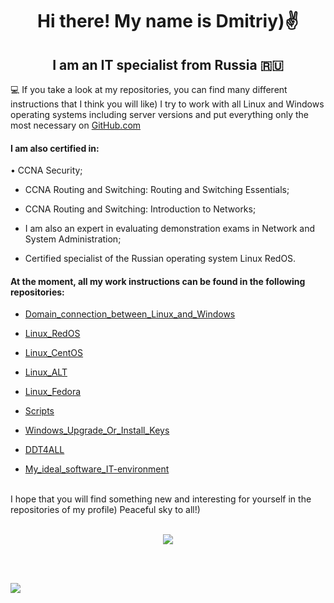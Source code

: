 <h1 align="center"> Hi there! My name is Dmitriy)✌️
<h2 align="center"> I am an IT specialist from Russia 🇷🇺</h2>


💻 If you take a look at my repositories, you can find many different instructions that I think you will like) I try to work with all Linux and Windows operating systems including server versions and put everything only the most necessary on <a href="https://github.com">GitHub.com</a>

<h4> I am also certified in:</h4>

&#8226;  CCNA Security;<br/>

-  CCNA Routing and Switching: Routing and Switching Essentials;<br/>

-  CCNA Routing and Switching: Introduction to Networks;<br/>

-  I am also an expert in evaluating demonstration exams in Network and System Administration;<br/>

-  Certified specialist of the Russian operating system Linux RedOS.<br/>

<h4> At the moment, all my work instructions can be found in the following repositories:</h4>

- <a href="https://github.com/dimoroz772/Domain_connection_between_Linux_and_Windows">Domain_connection_between_Linux_and_Windows</a><br/>

- <a href="https://github.com/dimoroz772/Linux_RedOS">Linux_RedOS</a><br/>

- <a href="https://github.com/dimoroz772/Linux_CentOS">Linux_CentOS</a><br/>

- <a href="https://github.com/dimoroz772/Linux_ALT">Linux_ALT</a><br/>

- <a href="https://github.com/dimoroz772/Linux_Fedora">Linux_Fedora</a><br/>

- <a href="https://github.com/dimoroz772/Scripts">Scripts</a><br/>

- <a href="https://github.com/dimoroz772/Windows_Upgrade_Or_Install_Keys">Windows_Upgrade_Or_Install_Keys</a><br/>

- <a href="https://github.com/dimoroz772/DDT4ALL">DDT4ALL</a><br/>

- <a href="https://github.com/dimoroz772/My_ideal_software_IT-environment">My_ideal_software_IT-environment</a><br/>
 <br/>
I hope that you will find something new and interesting for yourself in the repositories of my profile) Peaceful sky to all!)
 <br/>
 <br/>

<p align="center">
<a href="https://git.io/streak-stats"><img src="https://streak-stats.demolab.com?user=dimoroz772&theme=tokyonight-duo&hide_border=true"/></a>
</p>
 <br/>
 <br/>
 
<p align="left">
<a href="https://git.io/streak-stats"><img src="https://komarev.com/ghpvc/?username=dimoroz772&color=blueviolet"/></a>
</p>
